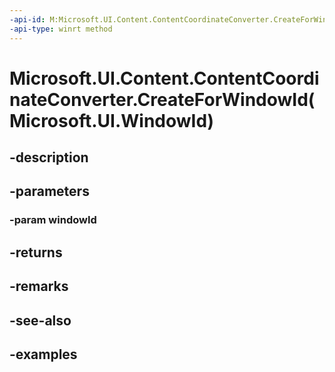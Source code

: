 ```yaml
---
-api-id: M:Microsoft.UI.Content.ContentCoordinateConverter.CreateForWindowId(Microsoft.UI.WindowId)
-api-type: winrt method
---
```


# Microsoft.UI.Content.ContentCoordinateConverter.CreateForWindowId(Microsoft.UI.WindowId)

<!--
public static Microsoft.UI.Content.ContentCoordinateConverter CreateForWindowId (Microsoft.UI.WindowId windowId);
-->


## -description

## -parameters

### -param windowId

## -returns

## -remarks

## -see-also

## -examples



